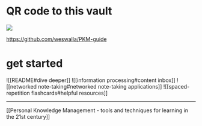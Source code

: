 # QR code to this vault
![](github-repo-qr.png)

https://github.com/weswalla/PKM-guide
# get started
![[README#dive deeper]]
![[information processing#content inbox]]
![[networked note-taking#networked note-taking applications]]
![[spaced-repetition flashcards#helpful resources]]

---
[[Personal Knowledge Management - tools and techniques for learning in the 21st century]]